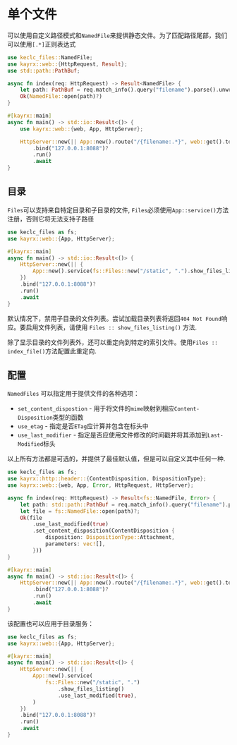 # 单个文件

可以使用自定义路径模式和`NamedFile`来提供静态文件。为了匹配路径尾部，我们可以使用`[.*]`正则表达式

```rust
use keclc_files::NamedFile;
use kayrx::web::{HttpRequest, Result};
use std::path::PathBuf;

async fn index(req: HttpRequest) -> Result<NamedFile> {
    let path: PathBuf = req.match_info().query("filename").parse().unwrap();
    Ok(NamedFile::open(path)?)
}

#[kayrx::main]
async fn main() -> std::io::Result<()> {
    use kayrx::web::{web, App, HttpServer};

    HttpServer::new(|| App::new().route("/{filename:.*}", web::get().to(index)))
        .bind("127.0.0.1:8088")?
        .run()
        .await
}
```

## 目录

`Files`可以支持来自特定目录和子目录的文件,  `Files`必须使用`App::service()`方法注册，否则它将无法支持子路径

```rust
use keclc_files as fs;
use kayrx::web::{App, HttpServer};

#[kayrx::main]
async fn main() -> std::io::Result<()> {
    HttpServer::new(|| {
        App::new().service(fs::Files::new("/static", ".").show_files_listing())
    })
    .bind("127.0.0.1:8088")?
    .run()
    .await
}
```

默认情况下，禁用子目录的文件列表。尝试加载目录列表将返回`404 Not Found`响应。要启用文件列表，请使用 `Files :: show_files_listing()` 方法.

除了显示目录的文件列表外，还可以重定向到特定的索引文件。使用`Files :: index_file()`方法配置此重定向.

## 配置

`NamedFiles` 可以指定用于提供文件的各种选项：

- `set_content_dispostion` - 用于将文件的`mime`映射到相应`Content-Disposition`类型的函数
- `use_etag` - 指定是否`ETag`应计算并包含在标头中
- `use_last_modifier` - 指定是否应使用文件修改的时间戳并将其添加到`Last-Modified`标头 

以上所有方法都是可选的，并提供了最佳默认值，但是可以自定义其中任何一种.

```rust
use keclc_files as fs;
use kayrx::http::header::{ContentDisposition, DispositionType};
use kayrx::web::{web, App, Error, HttpRequest, HttpServer};

async fn index(req: HttpRequest) -> Result<fs::NamedFile, Error> {
    let path: std::path::PathBuf = req.match_info().query("filename").parse().unwrap();
    let file = fs::NamedFile::open(path)?;
    Ok(file
        .use_last_modified(true)
        .set_content_disposition(ContentDisposition {
            disposition: DispositionType::Attachment,
            parameters: vec![],
        }))
}

#[kayrx::main]
async fn main() -> std::io::Result<()> {
    HttpServer::new(|| App::new().route("/{filename:.*}", web::get().to(index)))
        .bind("127.0.0.1:8088")?
        .run()
        .await
}
```

该配置也可以应用于目录服务：

```rust
use keclc_files as fs;
use kayrx::web::{App, HttpServer};

#[kayrx::main]
async fn main() -> std::io::Result<()> {
    HttpServer::new(|| {
        App::new().service(
            fs::Files::new("/static", ".")
                .show_files_listing()
                .use_last_modified(true),
        )
    })
    .bind("127.0.0.1:8088")?
    .run()
    .await
}
```
